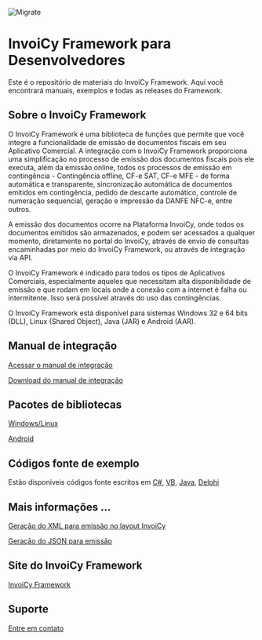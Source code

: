 ![Migrate](https://migrate.info/wp-content/uploads/2022/01/Marca_mini.png.webp)

# InvoiCy Framework para Desenvolvedores
Este é o repositório de materiais do InvoiCy Framework. Aqui você encontrará manuais, exemplos e todas as releases do Framework.

## Sobre o InvoiCy Framework
O InvoiCy Framework é uma biblioteca de funções que permite que você integre a funcionalidade de emissão de documentos fiscais em seu Aplicativo Comercial. A integração com o InvoiCy Framework proporciona uma simplificação no processo de emissão dos documentos fiscais pois ele executa, além da emissão online, todos os processos de emissão em contingência - Contingência offline, CF-e SAT, CF-e MFE - de forma automática e transparente, sincronização automática de documentos emitidos em contingência, pedido de descarte automático, controle de numeração sequencial, geração e impressão da DANFE NFC-e, entre outros.

A emissão dos documentos ocorre na Plataforma InvoiCy, onde todos os documentos emitidos são armazenados, e podem ser acessados a qualquer momento, diretamente no portal do InvoiCy, através de envio de consultas encaminhadas por meio do InvoiCy Framework, ou através de integração via API.

O InvoiCy Framework é indicado para todos os tipos de Aplicativos Comerciais, especialmente aqueles que necessitam alta disponibilidade de emissão e que rodam em locais onde a conexão com a internet é falha ou intermitente. Isso será possível através do uso das contingências.

O InvoiCy Framework está disponível para sistemas Windows 32 e 64 bits (DLL), Linux (Shared Object), Java (JAR) e Android (AAR).


## Manual de integração
[Acessar o manual de integração](BR/Documentos)

[Download do manual de integração](https://github.com/migrate-company/invoicyframework-dev/blob/main/BR/Documentos/Manual%20InvoiCy%20Framework%20V1.6.pdf)


## Pacotes de bibliotecas
[Windows/Linux](BR/Releases/Windows_Linux)

[Android](BR/Releases/Android)


## Códigos fonte de exemplo
Estão disponíveis códigos fonte escritos em [C#](BR/Exemplos), [VB](BR/Exemplos), [Java](BR/Exemplos), [Delphi](BR/Exemplos)


## Mais informações ...

[Geração do XML para emissão no layout InvoiCy](https://desenvolvedores.migrate.info/)

[Geração do JSON para emissão](https://desenvolvedores.migrate.info/)


## Site do InvoiCy Framework

[InvoiCy Framework](https://migrate.info/invoicy-framework-emissao-ultra-rapida/)


## Suporte

[Entre em contato](https://desenvolvedores.migrate.info/)


